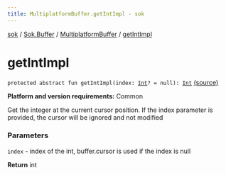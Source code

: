 ```yaml
---
title: MultiplatformBuffer.getIntImpl - sok
---
```


[sok](../../index.html) / [Sok.Buffer](../index.html) / [MultiplatformBuffer](index.html) / [getIntImpl](./get-int-impl.html)

# getIntImpl

`protected abstract fun getIntImpl(index: `[`Int`](https://kotlinlang.org/api/latest/jvm/stdlib/kotlin/-int/index.html)`? = null): `[`Int`](https://kotlinlang.org/api/latest/jvm/stdlib/kotlin/-int/index.html) [(source)](https://github.com/SeekDaSky/Sok/tree/master/common/sok-common/src/Sok/Buffer/MultiplatformBuffer.kt#L198)

**Platform and version requirements:** Common

Get the integer at the current cursor position. If the index parameter is provided, the cursor will be ignored and not modified

### Parameters

`index` - index of the int, buffer.cursor is used if the index is null

**Return**
int

